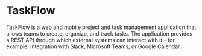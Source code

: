 # TaskFlow
TaskFlow is a web and mobile project and task management application that allows teams to create, organize, and track tasks. The application provides a REST API through which external systems can interact with it - for example, integration with Slack, Microsoft Teams, or Google Calendar.
